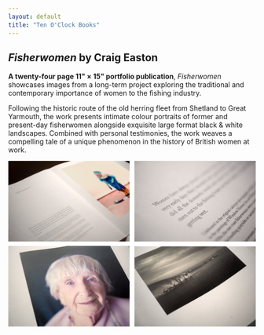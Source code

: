 ```yaml
---
layout: default
title: "Ten O'Clock Books"
---
```


## _Fisherwomen_ by Craig Easton

__A twenty-four page 11&quot; &times; 15&quot; portfolio publication__, _Fisherwomen_ showcases images from a long-term project exploring the traditional and contemporary importance of women to the fishing industry.

Following the historic route of the old herring fleet from Shetland to Great Yarmouth, the work presents intimate colour portraits of former and present-day fisherwomen alongside exquisite large format black & white landscapes. Combined with personal testimonies, the work weaves a compelling tale of a unique phenomenon in the history of British women at work.

![Fisherwomen spread](/assets/images/layouts.jpg)
